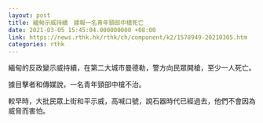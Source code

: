 ```yaml
---
layout: post
title: 緬甸示威持續　據報一名青年頸部中槍死亡
date: 2021-03-05 15:45:04.000000000 +08:00
link: https://news.rthk.hk/rthk/ch/component/k2/1578949-20210305.htm
categories: rthk
---
```


緬甸的反政變示威持續，在第二大城市曼德勒，警方向民眾開槍，至少一人死亡。

據目擊者和傳媒說，一名青年頸部中槍不治。

較早時，大批民眾上街和平示威，高喊口號，說石器時代已經過去，他們不會因為威脅而害怕。

